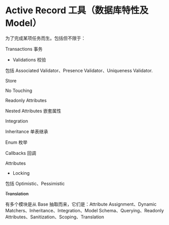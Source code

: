 # Active Record 工具（数据库特性及Model）

为了完成某项任务而生。包括但不限于：

Transactions 事务

* Validations 校验

包括 Associated Validator、Presence Validator、Uniqueness Validator.

Store

No Touching

Readonly Attributes

Nested Attributes 嵌套属性

Integration

Inheritance 单表继承

Enum 枚举

Callbacks 回调

Attributes

* Locking

包括 Optimistic、Pessimistic

~~Translation~~

有多个模块是从 Base 抽取而来，它们是：Attribute Assignment、Dynamic Matchers、Inheritance、Integration、Model Schema、Querying、Readonly Attributes、Sanitization、Scoping、Translation


